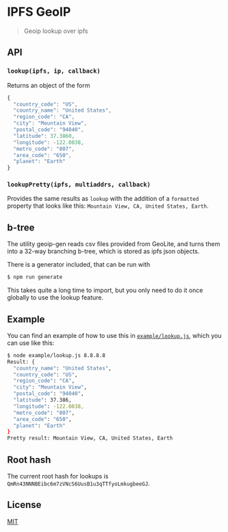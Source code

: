 # IPFS GeoIP

> Geoip lookup over ipfs

## API

### `lookup(ipfs, ip, callback)`

Returns an object of the form

```js
{
  "country_code": "US",
  "country_name": "United States",
  "region_code": "CA",
  "city": "Mountain View",
  "postal_code": "94040",
  "latitude": 37.3860,
  "longitude": -122.0838,
  "metro_code": "807",
  "area_code": "650",
  "planet": "Earth"
}
```

### `lookupPretty(ipfs, multiaddrs, callback)`

Provides the same results as `lookup` with the addition of
a `formatted` property that looks like this: `Mountain View, CA, United States, Earth`.

## b-tree

The utility geoip-gen reads csv files provided from GeoLite, and turns them into a 32-way branching b-tree, which is stored as ipfs json objects.

There is a generator included, that can be run with

```bash
$ npm run generate
```

This takes quite a long time to import, but you only need to do it once globally to use the lookup feature.

## Example

You can find an example of how to use this in [`example/lookup.js`](example/lookup.js), which you can use like this:

```bash
$ node example/lookup.js 8.8.8.8
Result: {
  "country_name": "United States",
  "country_code": "US",
  "region_code": "CA",
  "city": "Mountain View",
  "postal_code": "94040",
  "latitude": 37.386,
  "longitude": -122.0838,
  "metro_code": "807",
  "area_code": "650",
  "planet": "Earth"
}
Pretty result: Mountain View, CA, United States, Earth
```

## Root hash

The current root hash for lookups is `QmRn43NNNBEibc6m7zVNcS6UusB1u3qTTfyoLmkugbeeGJ`.

## License

[MIT](LICENSE)
